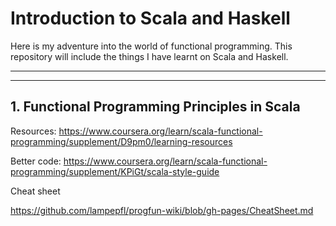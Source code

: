 # Introduction to Scala and Haskell

Here is my adventure into the world of functional programming. This repository will include the things I have learnt on Scala and Haskell.

---
---

## 1. Functional Programming Principles in Scala

Resources:
https://www.coursera.org/learn/scala-functional-programming/supplement/D9pm0/learning-resources

Better code:
https://www.coursera.org/learn/scala-functional-programming/supplement/KPiGt/scala-style-guide

Cheat sheet 

https://github.com/lampepfl/progfun-wiki/blob/gh-pages/CheatSheet.md
